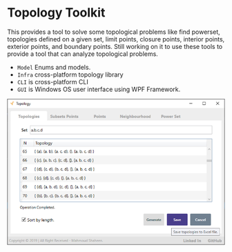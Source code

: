 # Topology Toolkit
This provides a tool to solve some topological problems like find powerset, topologies defined on a given set, limit points, closure points, interior points, exterior points, and boundary points. Still working on it to use these tools to provide a tool that can analyze topological problems.

- `Model` Enums and models.
- `Infra` cross-platform topology library
- `CLI` is cross-platform CLI
- `GUI` is Windows OS user interface using WPF Framework.


![Picture](./UI.png)
